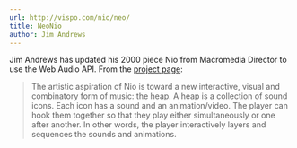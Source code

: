 ```yaml
---
url: http://vispo.com/nio/neo/
title: NeoNio
author: Jim Andrews
---
```


Jim Andrews has updated his 2000 piece Nio from Macromedia Director to use the Web Audio API. From the [project page](http://vispo.com/nio/):

> The artistic aspiration of Nio is toward a new interactive, visual and combinatory form of music: the heap. A heap is a collection of sound icons. Each icon has a sound and an animation/video. The player can hook them together so that they play either simultaneously or one after another. In other words, the player interactively layers and sequences the sounds and animations.
